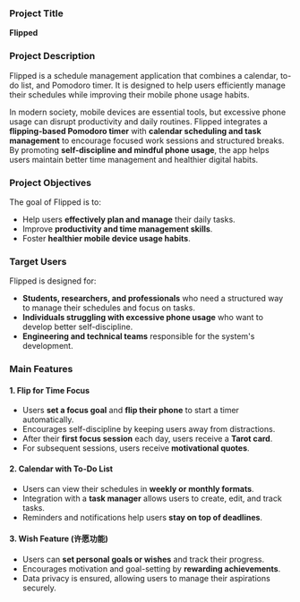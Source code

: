 ### **Project Title**  
**Flipped**  

### **Project Description**  
Flipped is a schedule management application that combines a calendar, to-do list, and Pomodoro timer. It is designed to help users efficiently manage their schedules while improving their mobile phone usage habits.  

In modern society, mobile devices are essential tools, but excessive phone usage can disrupt productivity and daily routines. Flipped integrates a **flipping-based Pomodoro timer** with **calendar scheduling and task management** to encourage focused work sessions and structured breaks. By promoting **self-discipline and mindful phone usage**, the app helps users maintain better time management and healthier digital habits.  

### **Project Objectives**  
The goal of Flipped is to:  
- Help users **effectively plan and manage** their daily tasks.  
- Improve **productivity and time management skills**.  
- Foster **healthier mobile device usage habits**.  

### **Target Users**  
Flipped is designed for:  
- **Students, researchers, and professionals** who need a structured way to manage their schedules and focus on tasks.  
- **Individuals struggling with excessive phone usage** who want to develop better self-discipline.  
- **Engineering and technical teams** responsible for the system's development.  

### **Main Features**  

#### **1. Flip for Time Focus**  
- Users **set a focus goal** and **flip their phone** to start a timer automatically.  
- Encourages self-discipline by keeping users away from distractions.  
- After their **first focus session** each day, users receive a **Tarot card**.  
- For subsequent sessions, users receive **motivational quotes**.  

#### **2. Calendar with To-Do List**  
- Users can view their schedules in **weekly or monthly formats**.  
- Integration with a **task manager** allows users to create, edit, and track tasks.  
- Reminders and notifications help users **stay on top of deadlines**.  

#### **3. Wish Feature (许愿功能)**  
- Users can **set personal goals or wishes** and track their progress.  
- Encourages motivation and goal-setting by **rewarding achievements**.  
- Data privacy is ensured, allowing users to manage their aspirations securely.  
